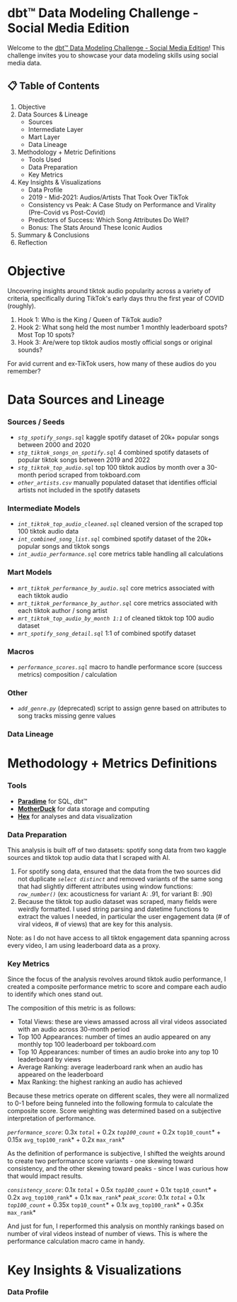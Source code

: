 # dbt™ Data Modeling Challenge - Social Media Edition

Welcome to the [dbt™ Data Modeling Challenge - Social Media Edition](https://www.paradime.io/dbt-data-modeling-challenge)! This challenge invites you to showcase your data modeling skills using social media data.

## 📋 Table of Contents

1. Objective
2. Data Sources & Lineage
    - Sources
    - Intermediate Layer
    - Mart Layer
    - Data Lineage
3. Methodology + Metric Definitions
    - Tools Used
    - Data Preparation
    - Key Metrics
4. Key Insights & Visualizations
    - Data Profile
    - 2019 - Mid-2021: Audios/Artists That Took Over TikTok
    - Consistency vs Peak: A Case Study on Performance and Virality (Pre-Covid vs Post-Covid)
    - Predictors of Success: Which Song Attributes Do Well?
    - Bonus: The Stats Around These Iconic Audios
5. Summary & Conclusions
6. Reflection

# Objective
Uncovering insights around tiktok audio popularity across a variety of criteria, specifically during TikTok's early days thru the first year of COVID (roughly). 
1. Hook 1: Who is the King / Queen of TikTok audio?
2. Hook 2: What song held the most number 1 monthly leaderboard spots? Most Top 10 spots?
3. Hook 3: Are/were top tiktok audios mostly official songs or original sounds? 

For avid current and ex-TikTok users, how many of these audios do you remember? 

# Data Sources and Lineage

### Sources / Seeds
- *`stg_spotify_songs.sql`* kaggle spotify dataset of 20k+ popular songs between 2000 and 2020
- *`stg_tiktok_songs_on_spotify.sql`* 4 combined spotify datasets of popular tiktok songs between 2019 and 2022
- *`stg_tiktok_top_audio.sql`* top 100 tiktok audios by month over a 30-month period scraped from tokboard.com
- *`other_artists.csv`* manually populated dataset that identifies official artists not included in the spotify datasets

### Intermediate Models
- *`int_tiktok_top_audio_cleaned.sql`* cleaned version of the scraped top 100 tiktok audio data
- *`int_combined_song_list.sql`* combined spotify dataset of the 20k+ popular songs and tiktok songs
- *`int_audio_performance.sql`* core metrics table handling all calculations

### Mart Models
- *`mrt_tiktok_performance_by_audio.sql`* core metrics associated with each tiktok audio
- *`mrt_tiktok_performance_by_author.sql`* core metrics associated with each tiktok author / song artist
- *`mrt_tiktok_top_audio_by_month 1:1`* of cleaned tiktok top 100 audio dataset
- *`mrt_spotify_song_detail.sql`* 1:1 of combined spotify dataset

### Macros
- *`performance_scores.sql`* macro to handle performance score (success metrics) composition / calculation

### Other
- *`add_genre.py`* (deprecated) script to assign genre based on attributes to song tracks missing genre values

### Data Lineage


# Methodology + Metrics Definitions

### Tools
- **[Paradime](https://www.paradime.io/)** for SQL, dbt™
- **[MotherDuck](https://www.motherduck.com/)** for data storage and computing
- **[Hex](https://hex.tech/)** for analyses and data visualization

### Data Preparation
This analysis is built off of two datasets: spotify song data from two kaggle sources and tiktok top audio data that I scraped with AI.
1. For spotify song data, ensured that the data from the two sources did not duplicate *`select distinct`* and removed variants of the 
same song that had slightly different attributes using window functions: *`row_number()`* (ex: acousticness for variant A: .91, for variant B: .90)
2. Because the tiktok top audio dataset was scraped, many fields were weirdly formatted. I used string parsing and datetime functions to
extract the values I needed, in particular the user engagement data (# of viral videos, # of views) that are key for this analysis.

Note: as I do not have access to all tiktok engagement data spanning across every video, I am using leaderboard data as a proxy.

### Key Metrics
Since the focus of the analysis revolves around tiktok audio performance, I created a composite performance metric to score and compare
each audio to identify which ones stand out.

The composition of this metric is as follows:
- Total Views: these are views amassed across all viral videos associated with an audio across 30-month period
- Top 100 Appearances: number of times an audio appeared on any monthly top 100 leaderboard per tokboard.com
- Top 10 Appearances: number of times an audio broke into any top 10 leaderboard by views
- Average Ranking: average leaderboard rank when an audio has appeared on the leaderboard
- Max Ranking: the highest ranking an audio has achieved

Because these metrics operate on different scales, they were all normalized to 0-1 before being funneled into the following formula to 
calculate the composite score. Score weighting was determined based on a subjective interpretation of performance.

*`performance_score`*: 0.3x *`total`* + 0.2x *`top100_count`* + 0.2x `top10_count`* + 0.15x `avg_top100_rank`* + 0.2x `max_rank`*

As the definition of performance is subjective, I shifted the weights around to create two performance score variants - one 
skewing toward consistency, and the other skewing toward peaks - since I was curious how that would impact results.

*`consistency_score`*: 0.1x *`total`* + 0.5x *`top100_count`* + 0.1x `top10_count`* + 0.2x `avg_top100_rank`* + 0.1x `max_rank`*
*`peak_score`*: 0.1x *`total`* + 0.1x *`top100_count`* + 0.35x `top10_count`* + 0.1x `avg_top100_rank`* + 0.35x `max_rank`*

And just for fun, I reperformed this analysis on monthly rankings based on number of viral videos instead of number of views. This is where the 
performance calculation macro came in handy.

# Key Insights & Visualizations

### Data Profile
